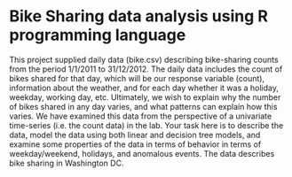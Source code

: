 # Bike Sharing data analysis using R programming language

This project supplied daily data (bike.csv) describing bike-sharing counts from the period 1/1/2011 to 31/12/2012. The daily data includes the count of bikes shared for that day, which will be our response variable (count), information about the weather, and for each day whether it was a holiday, weekday, working day, etc. Ultimately, we wish to explain why the number of bikes shared in any day varies, and what patterns can explain how this varies. We have examined this data from the perspective of a univariate time-series (i.e. the count data) in the lab. Your task here is to describe the data, model the data using both linear and decision tree models, and examine some properties of the data in terms of behavior in terms of weekday/weekend, holidays, and anomalous events. The data describes bike sharing in Washington DC. 


